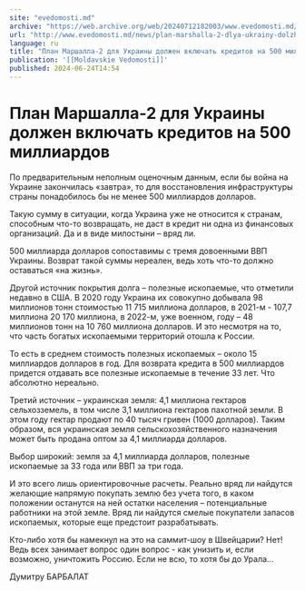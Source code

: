 ```yaml
---
site: "evedomosti.md"
archive: "https://web.archive.org/web/20240712182003/www.evedomosti.md/news/plan-marshalla-2-dlya-ukrainy-dolzhen-vklyuchat-kreditov-na"
url: "http://www.evedomosti.md/news/plan-marshalla-2-dlya-ukrainy-dolzhen-vklyuchat-kreditov-na"
language: ru
title: "План Маршалла-2 для Украины должен включать кредитов на 500 миллиардов"
publication: '[[Moldavskie Vedomosti]]'
published: 2024-06-24T14:54
---
```


# План Маршалла-2 для Украины должен включать кредитов на 500 миллиардов

По предварительным неполным оценочным данным, если бы война на Украине закончилась «завтра», то для восстановления инфраструктуры страны понадобилось бы не менее 500 миллиардов долларов.

Такую сумму в ситуации, когда Украина уже не относится к странам, способным что-то возвращать, не даст в кредит ни одна из финансовых организаций. Да и в виде милостыни – вряд ли.

500 миллиарда долларов сопоставимы с тремя довоенными ВВП Украины. Возврат такой суммы нереален, ведь хоть что-то должно оставаться «на жизнь».

Другой источник покрытия долга – полезные ископаемые, что отметили недавно в США. В 2020 году Украина их совокупно добывала 98 миллионов тонн стоимостью 11 715 миллиона долларов, в 2021-м - 107,7 миллиона 20 170 миллиона, в 2022-м, уже военном, году – 48 миллионов тонн на 10 760 миллиона долларов. И это несмотря на то, что часть богатых ископаемыми территорий отошла к России.

То есть в среднем стоимость полезных ископаемых – около 15 миллиардов долларов в год. Для возврата кредита в 500 миллиардов придется отдавать все полезные ископаемые в течение 33 лет. Что абсолютно нереально.

Третий источник – украинская земля: 4,1 миллиона гектаров сельхозземель, в том числе 3,1 миллиона гектаров пахотной земли. В этом году гектар продают по 40 тысяч гривен (1000 долларов). Таким образом, вся украинская земля сельскохозяйственного назначения может быть продана оптом за 4,1 миллиарда долларов.

Выбор широкий: земля за 4,1 миллиарда долларов, полезные ископаемые за 33 года или ВВП за три года.

И это всего лишь ориентировочные расчеты. Реально вряд ли найдутся желающие напрямую покупать землю без учета того, в каком положении останутся на ней остатки населения – потенциальные работники на этой земле. Вряд ли найдутся смелые покупатели запасов ископаемых, которые еще предстоит разрабатывать.

Кто-либо хотя бы намекнул на это на саммит-шоу в Швейцарии? Нет! Ведь всех занимает вопрос один вопрос - как унизить и, если возможно, уничтожить Россию. Если не всю, то хотя бы до Урала…

Думитру БАРБАЛАТ